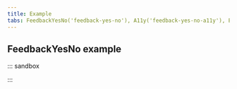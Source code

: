 ```yaml
---
title: Example
tabs: FeedbackYesNo('feedback-yes-no'), A11y('feedback-yes-no-a11y'), Example('feedback-yes-no-code')
---
```


## FeedbackYesNo example

::: sandbox

<script lang="tsx">
import React from 'react';
import FeedbackForm from '@semcore/ui/feedback-form';
import Input from '@semcore/ui/input';
import { Box, Flex } from '@semcore/ui/flex-box';
import Link from '@semcore/ui/link';
import Dropdown from '@semcore/ui/dropdown';
import Textarea from '@semcore/ui/textarea';
import Notice from '@semcore/ui/notice';
import Button from '@semcore/ui/button';
import ThumbUpM from '@semcore/ui/icon/ThumbUp/m';
import ThumbDownM from '@semcore/ui/icon/ThumbDown/m';
import { Text } from '@semcore/ui/typography';

const validate = {
  description: (value = '') => {
    const splitText = value.split(' ');
    const numberSpaces = splitText.reduce((acc, item) => {
      if (!item.length) {
        acc += 1;
      }
      return acc;
    }, 0);
    if (value.length - numberSpaces < 10 || splitText.length <= 2) {
      return 'Your feedback must contain at least 3 words (10 characters).';
    }
  },
  email: (value = '') => {
    validate.description(value);
    if (!/.+@.+\..+/i.test(String(value).toLowerCase())) {
      return 'Please enter valid email.\t';
    }
  },
};

class Feedback extends React.PureComponent<{
  status: string;
  onSubmit: (data: any) => void;
  onCancel: () => void;
  onChange?: (event: any, trigger: string) => void;
  value?: { description: string; email: string };
}> {
  handleChange = (fn) => (_, e) => {
    fn(e);
  };

  render() {
    const { status, onSubmit, onCancel } = this.props;

    if (status === 'success') {
      return <FeedbackForm.Success>Thank you for your feedback!</FeedbackForm.Success>;
    }

    return (
      <FeedbackForm onSubmit={onSubmit} loading={status === 'loading'}>
        <Box p={4}>
          <Flex tag='label' direction='column' htmlFor='suggestions'>
            <Text mb={2} size={200}>
              Tell us your suggestion or report an issue
            </Text>
            <FeedbackForm.Item name='feedback' validate={validate.description}>
              {({ input }) => (
                <Textarea
                  {...input}
                  autoFocus
                  h={80}
                  onChange={this.handleChange(input.onChange)}
                  id='suggestions'
                />
              )}
            </FeedbackForm.Item>
          </Flex>
          <Flex tag='label' mt={4} direction='column' htmlFor='email'>
            <Text mb={2} size={200}>
              Reply-to email
            </Text>
            <FeedbackForm.Item name='email' validate={validate.email}>
              {({ input }) => (
                <Input state={input.state}>
                  <Input.Value {...input} onChange={this.handleChange(input.onChange)} id='email' />
                </Input>
              )}
            </FeedbackForm.Item>
          </Flex>
          <Box mt={2}>
            <Text lineHeight='18px' size={200} color='#6c6e79'>
              We will only use this email to respond to you on your feedback.{' '}
              <Link href='https://www.semrush.com/company/legal/privacy-policy/'>
                Privacy Policy
              </Link>
            </Text>
          </Box>
          <Flex mt={4}>
            <FeedbackForm.Submit>Send feedback</FeedbackForm.Submit>
            <FeedbackForm.Cancel onClick={onCancel}>Cancel</FeedbackForm.Cancel>
          </Flex>
        </Box>
        <FeedbackForm.Notice hidden={status === 'failed'}>
          You can also send us an email to <Link>backlink.audit@semrush.com</Link>
        </FeedbackForm.Notice>
        <FeedbackForm.Notice hidden={status !== 'failed'} theme='danger'>
          Your message has not been sent.
        </FeedbackForm.Notice>
      </FeedbackForm>
    );
  }
}

class FeedbackYesNo extends React.PureComponent {
  state = { status: 'default', visible: true };
  timeout: any;
  onSubmit = () => {
    this.requestServer('success', 1000);
    this.setState({ status: 'loading' });
  };
  requestServer = (status, time, cb?: () => void) => {
    this.timeout = setTimeout(() => {
      this.setState({ status });
      cb?.();
    }, time || 500);
  };
  changeVisible = (visible) => {
    this.setState({ visible });
  };

  componentWillUnmount() {
    clearTimeout(this.timeout);
  }

  render() {
    const { status, visible } = this.state;

    return (
      <Notice
        hidden={!visible}
        style={{
          borderTop: 'none',
          borderRight: 'none',
          borderLeft: 'none',
          borderRadius: '0',
        }}
      >
        <Notice.Label mr={3} aria-hidden={true}>
          <img
            width='40'
            height='40'
            src="data:image/svg+xml,%3Csvg xmlns='http://www.w3.org/2000/svg' width='40' height='40' viewBox='0 0 40 40' fill='none'%3E%3Cpath d='M35.3993 11.3303V27.8755C35.3993 28.4159 35.3402 28.9402 35.2219 29.4456C34.5202 32.5805 31.7402 34.9114 28.4064 34.9114H23.7875C19.787 34.9114 15.8402 36.0299 12.4338 38.1592C12.251 38.2883 11.9929 38.1323 11.9929 37.8984V34.9114C10.3502 34.9114 8.84192 34.3442 7.6509 33.3951C6.20984 32.2498 5.23121 30.5426 5.03495 28.5988C5.01344 28.3622 5 28.1202 5 27.8755V11.3303C5 8.91595 6.20178 6.78931 8.03536 5.52301C8.59727 5.13317 9.22101 4.82399 9.88777 4.61428C10.2131 4.51212 10.5465 4.43146 10.8879 4.38038C11.2482 4.32123 11.6165 4.29166 11.9929 4.29166H16.6118C17.1172 4.29166 17.6227 4.27284 18.1281 4.23789C20.2763 4.08733 22.3922 3.61414 24.3951 2.83447C25.6345 2.35591 26.8309 1.75636 27.9682 1.04659C28.1483 0.917538 28.4064 1.07347 28.4064 1.30738V4.29166C28.557 4.29166 28.7049 4.29703 28.85 4.3051C29.1861 4.32661 29.5141 4.37231 29.834 4.43953C30.4632 4.57126 31.06 4.78635 31.6139 5.07671C32.1381 5.35094 32.6247 5.68701 33.0603 6.07954C33.3211 6.31344 33.563 6.56616 33.7862 6.8377C34.7917 8.05293 35.3993 9.61765 35.3993 11.3303Z' fill='%236EDBFF'/%3E%3Cpath d='M27.8386 18.3976C27.2153 13.9661 25.8396 9.88218 24.4711 7.71481C24.249 7.35298 23.8863 6.8801 23.6785 6.6365C23.3525 6.25676 23.1234 5.98117 22.7301 6.09197C22.7265 6.09197 22.7265 6.09197 22.7265 6.09197C22.7086 6.0848 22.6871 6.08122 22.6692 6.08122C22.6692 6.08122 22.6656 6.08122 22.662 6.08122C22.619 6.08122 22.576 6.0848 22.5366 6.09555C22.4292 6.1457 22.3468 6.24601 22.2823 6.38573C22.2787 6.38931 22.2787 6.39289 22.2787 6.39647C22.2465 6.46454 22.2214 6.54694 22.1999 6.6365C22.1963 6.65441 22.1927 6.67232 22.1891 6.69382C22.1354 6.96608 22.1211 7.31716 22.139 7.71481C22.182 8.68923 22.4041 9.9395 22.6441 11.0321C22.6441 11.0465 22.6477 11.0608 22.6548 11.0715C22.7731 11.6304 22.8949 12.1427 22.9988 12.5547C22.5796 11.0393 22.0602 9.26189 21.4082 7.69637C20.7132 6.03054 19.9445 4.45657 19.203 3.77591C18.8232 3.42483 18.3846 3.42664 18.0371 3.54486C18.0192 3.54844 18.0049 3.55561 17.9905 3.56636C17.8687 3.62367 17.7863 3.74548 17.7433 3.91743C17.7398 3.92102 17.7398 3.92102 17.7398 3.9246C17.5714 4.60168 17.9404 6.05614 18.4419 7.71481C18.922 9.29466 19.5166 11.0536 19.8713 12.4866C19.8713 12.4866 19.8713 12.4866 19.8713 12.4902C20.0253 13.1064 20.1328 13.6652 20.1686 14.1202C19.9394 12.612 19.0741 10.0183 17.9778 7.71481C17.2291 6.13854 16.3916 4.58386 15.6501 3.72408C15.0948 3.07924 14.5335 2.87495 14.1502 3.07198C14.1215 3.08631 14.0964 3.10064 14.0749 3.12213C14.0498 3.14005 14.0284 3.16512 14.0069 3.19378C13.9961 3.20453 13.9889 3.21886 13.9818 3.22961C13.9531 3.26901 13.9316 3.312 13.9137 3.36216C13.8994 3.40156 13.8886 3.43739 13.8779 3.48396C13.8779 3.48396 13.8743 3.48754 13.8743 3.49112C13.8707 3.49829 13.8707 3.50187 13.8707 3.50545C13.8636 3.5377 13.8564 3.56994 13.8528 3.60576C13.8457 3.63084 13.8421 3.6595 13.8421 3.68458C13.8385 3.69532 13.8385 3.70965 13.8385 3.72398C13.8349 3.75981 13.8313 3.79563 13.8313 3.83146C13.8242 3.97475 13.8277 4.13596 13.8457 4.3115C13.8492 4.37598 13.8564 4.44047 13.8636 4.50853C13.8958 4.77363 13.946 5.07098 14.014 5.38981C14.0284 5.46146 14.0427 5.53311 14.0606 5.60476C14.0749 5.67282 14.0893 5.74089 14.1072 5.80896C14.1537 6.00241 14.2039 6.20302 14.2576 6.4108C14.3006 6.5756 14.3472 6.74397 14.3938 6.91593C14.4009 6.93742 14.4045 6.95533 14.4117 6.97683C14.4547 7.12371 14.4941 7.27059 14.5406 7.42105C14.58 7.56076 14.623 7.70406 14.666 7.84736C15.0601 9.15495 15.5366 10.5736 15.9557 11.8848C16.3211 13.0311 16.6471 14.0951 16.837 14.937C16.8943 15.1985 16.9409 15.4349 16.9695 15.6499C15.8052 11.9528 14.627 9.56564 13.4448 8.1864C12.8358 7.46991 12.0692 6.81941 11.6071 6.59371C11.2166 6.40026 10.9224 6.5756 10.7039 6.66874C10.5928 6.71531 10.514 6.79771 10.4603 6.91593C10.4423 6.95175 10.428 6.99474 10.4173 7.04131C10.4173 7.04489 10.4173 7.0449 10.4173 7.04848C10.2919 7.55718 10.5212 8.45995 10.8687 9.41646V9.42005C11.2806 10.5521 11.8538 11.7522 12.2049 12.4687C12.47 13.0096 12.7208 13.5577 12.9357 14.1238C13.6235 15.915 14.4726 18.0895 14.9705 19.9846V19.9882C14.9956 20.0849 15.0207 20.1781 15.0458 20.2748C14.3293 19.6801 13.4874 19.0389 12.6563 18.6197C11.363 17.9749 10.0196 17.3874 8.59381 17.3623C8.44335 17.3551 8.29289 17.3587 8.13884 17.3695C7.70179 17.3981 7.18233 17.5307 7.03545 17.9462C7.03545 17.9498 7.03187 17.9534 7.03187 17.957C7.03187 17.957 7.03187 17.9606 7.03187 17.9641C7.02112 18 7.01396 18.0322 7.00679 18.0644C6.97813 18.2686 7.04262 18.4836 7.15367 18.6591C7.28981 18.8705 7.48326 19.0353 7.67313 19.1929C9.03087 20.3285 10.4065 21.457 11.621 22.7431C12.8354 24.0292 13.8958 25.4944 14.5227 27.1495C14.5442 27.2032 14.5657 27.257 14.5872 27.3107C14.598 27.3322 14.6051 27.3573 14.6159 27.3788C14.6159 27.3823 14.6195 27.3859 14.6195 27.3895C14.6266 27.411 14.6374 27.4289 14.6445 27.4504C14.6445 27.454 14.6481 27.454 14.6481 27.4576C14.6768 27.5328 14.709 27.6045 14.7448 27.6761C14.7771 27.7513 14.8129 27.8266 14.8487 27.8982C14.9025 28.0093 14.9598 28.1167 15.0207 28.2242C15.0708 28.3138 15.121 28.4033 15.1747 28.4893C15.2249 28.5681 15.275 28.6469 15.3288 28.7222C15.3646 28.7795 15.404 28.8368 15.447 28.8905C15.5043 28.9694 15.5652 29.0446 15.6261 29.1198C15.9629 29.5282 16.3605 29.8865 16.8298 30.1731C17.9619 30.8645 19.3089 31.1511 20.6344 31.1511C21.967 31.1546 23.3176 30.8788 24.4855 30.2304C25.6498 29.5855 26.7746 28.2923 27.2404 27.042C27.2404 27.0241 27.2368 27.0098 27.2368 26.9919C27.2332 26.9775 27.2332 26.9632 27.2296 26.9453C27.2224 26.8772 27.2153 26.8092 27.2117 26.7375C27.1974 26.5906 27.183 26.4437 27.1723 26.2933C27.1508 26.0425 27.1365 25.7882 27.1221 25.5302C27.1114 25.3439 27.1042 25.1577 27.1006 24.9678C27.0935 24.7313 27.0899 24.4949 27.0899 24.2549C27.0899 24.1546 27.0899 24.0543 27.0935 23.9504C27.0971 23.8501 27.1006 23.7426 27.1042 23.6351C27.1042 23.5814 27.1078 23.5241 27.1114 23.4703C27.1186 23.3521 27.1257 23.2339 27.1329 23.1121C27.1436 22.9509 27.158 22.7861 27.1723 22.6177C27.201 22.324 27.2332 22.023 27.2726 21.7149C27.2833 21.6182 27.2941 21.5179 27.312 21.414C27.312 21.3925 27.3156 21.371 27.3192 21.3495C27.3335 21.2528 27.3478 21.1597 27.3622 21.0629C27.3801 20.9447 27.398 20.8229 27.4159 20.7011C27.4302 20.5972 27.4481 20.4897 27.466 20.3859C27.484 20.2605 27.5055 20.1315 27.5305 19.999C27.6237 19.4795 27.7276 18.9529 27.8422 18.4263C27.8422 18.4155 27.8386 18.4084 27.8386 18.3976ZM23.2352 13.4574C23.2101 13.3715 23.1707 13.2246 23.1206 13.0276C23.1671 13.1744 23.203 13.3177 23.2352 13.4574Z' fill='%236EDBFF'/%3E%3Cpath d='M20.04 10.6928C19.5563 8.98394 19.1336 7.26079 18.779 5.51973C18.6966 5.1185 18.6177 4.69936 18.736 4.30529C18.8506 3.9148 19.2268 3.56373 19.6316 3.62463C19.5671 3.3237 19.0937 3.24299 18.9652 3.02636C18.6607 2.97263 18.2747 2.98136 18.1135 3.24288C17.92 3.55455 18.0195 4.09034 18.0804 4.45217C18.4458 6.68402 19.0727 8.64719 20.04 10.6928Z' fill='white'/%3E%3Cpath d='M16.6147 19.621C16.3317 19.3846 15.9698 19.8539 15.651 19.621C15.1459 17.8298 14.2872 15.3293 13.6495 13.6706C13.4346 13.1046 13.1795 12.4393 12.9144 11.8984C12.1585 10.3544 10.2594 6.452 11.3091 6.01495C11.4739 5.9433 12.0578 6.1475 12.3301 6.24064C11.3915 6.78517 13.1397 10.4966 13.8813 12.0155C14.1464 12.5565 14.3971 13.1046 14.6121 13.6706C15.3357 15.555 16.131 17.6614 16.6147 19.621Z' fill='white'/%3E%3Cpath d='M15.6189 28.873C15.1819 28.3464 14.8451 27.7266 14.58 27.0639C14.5585 27.0101 14.6015 26.9126 14.58 26.8589C13.9531 25.2038 12.8145 23.561 11.6 22.2749C10.3856 20.9888 9.15983 19.9802 7.80209 18.8445C7.61222 18.6869 7.32565 18.4433 7.18951 18.232C7.05696 18.0206 6.94588 17.9358 7.02828 17.6994C7.17516 17.2838 7.61002 17.0354 8.04708 17.0068C8.20112 16.996 8.50919 16.9996 8.65965 17.0068C8.35872 17.5119 8.58305 18.5807 11.1051 20.397C14.6803 22.9727 15.4076 26.8203 15.6189 28.873Z' fill='%236EDBFF'/%3E%3Cpath d='M16.3278 11.6435C16.2382 11.7582 16.163 11.8836 16.1021 12.0161C14.9127 8.29754 13.3016 3.57273 14.3261 3.0497C14.7094 2.85267 15.241 3.26252 15.7963 3.90736C15.5205 4.04707 15.2459 4.38911 15.1527 4.69362C15.0166 5.12709 15.0739 5.59997 15.142 6.05136C15.4214 7.93572 15.8191 9.80574 16.3278 11.6435Z' fill='white'/%3E%3Cpath d='M23.5649 6.6483C23.246 6.67338 22.9666 6.88474 22.7911 7.14984C22.6155 7.41494 22.5295 7.73019 22.4686 8.04186C22.3218 8.83 22.3325 9.64679 22.4973 10.4349C22.157 9.37453 21.9743 8.19591 22.0029 7.08177C22.0137 6.70203 22.0817 6.25781 22.4149 6.07511C22.6227 5.96047 22.8842 5.98555 23.0956 6.09302C23.3069 6.20049 23.4287 6.45485 23.5649 6.6483Z' fill='white'/%3E%3Cmask id='mask0_10142_192435' style='mask-type:alpha' maskUnits='userSpaceOnUse' x='5' y='1' width='31' height='38'%3E%3Cpath d='M35.3993 11.3303V27.8755C35.3993 28.4159 35.3402 28.9402 35.2219 29.4456C34.5202 32.5805 31.7402 34.9114 28.4064 34.9114H23.7875C19.787 34.9114 15.8402 36.0299 12.4338 38.1592C12.251 38.2883 11.9929 38.1323 11.9929 37.8984V34.9114C10.3502 34.9114 8.84192 34.3442 7.6509 33.3951C6.20984 32.2498 5.23121 30.5426 5.03495 28.5988C5.01344 28.3622 5 28.1202 5 27.8755V11.3303C5 8.91595 6.20178 6.78931 8.03536 5.52301C8.59727 5.13317 9.22101 4.82399 9.88777 4.61428C10.2131 4.51212 10.5465 4.43146 10.8879 4.38038C11.2482 4.32123 11.6165 4.29166 11.9929 4.29166H16.6118C17.1172 4.29166 17.6227 4.27284 18.1281 4.23789C20.2763 4.08733 22.3922 3.61414 24.3951 2.83447C25.6345 2.35591 26.8309 1.75636 27.9682 1.04659C28.1483 0.917538 28.4064 1.07347 28.4064 1.30738V4.29166C28.557 4.29166 28.7049 4.29703 28.85 4.3051C29.1861 4.32661 29.5141 4.37231 29.834 4.43953C30.4632 4.57126 31.06 4.78635 31.6139 5.07671C32.1381 5.35094 32.6247 5.68701 33.0603 6.07954C33.3211 6.31344 33.563 6.56616 33.7862 6.8377C34.7917 8.05293 35.3993 9.61765 35.3993 11.3303Z' fill='%23B880FF'/%3E%3C/mask%3E%3Cg mask='url(%23mask0_10142_192435)'%3E%3Cpath d='M26.2578 35.5L15.258 38.5C15.258 38.5 15.5581 37 15.5581 34.5C15.5581 34.5 14.7859 28.5272 15.0581 27.8C16.7578 30.5 23.758 33 27.258 27C27.7578 29 26.2578 35.5 26.2578 35.5Z' fill='black'/%3E%3Cpath d='M14.4724 27.2791C14.8486 29.3784 15.4724 34.93 14.9688 37.93C14.1699 39.4525 13.6115 38.9793 12.4688 40.2654C11.5266 41.3222 8.09572 39.6457 6.83112 40.2654C6.55886 40.4016 6.28301 40.5198 6 40.6237L8.59726 47.2512C9.17762 47.072 9.75081 46.8714 10.3168 46.6565C15.9627 44.5142 21.3935 43.7985 24.9688 38.93C26.2011 37.2534 26.9688 31.43 27.1488 27' stroke='black' stroke-width='0.4' stroke-miterlimit='10' stroke-linecap='round' stroke-linejoin='round'/%3E%3C/g%3E%3Cpath d='M15.6631 19.6564C15.1795 17.6968 14.2767 15.3897 13.553 13.5053C13.3381 12.9393 13.0873 12.3912 12.8222 11.8502C12.0663 10.3062 10.2715 6.48734 11.3212 6.05029C12.292 5.62756 15.3084 7.80568 17.5869 15.0314' stroke='black' stroke-width='0.4' stroke-miterlimit='10' stroke-linecap='round' stroke-linejoin='round'/%3E%3Cpath d='M19 20C19.7165 20.2114 20.4079 20.5159 21.042 20.9099' stroke='black' stroke-width='0.4' stroke-miterlimit='10' stroke-linecap='round' stroke-linejoin='round'/%3E%3Cpath d='M27.2408 26.6843C27.2228 26.7345 27.2013 26.7846 27.1799 26.8348C26.6855 28.0385 25.6036 29.2529 24.4859 29.8727C23.318 30.5211 21.9674 30.797 20.6348 30.7934C19.3093 30.7934 17.9623 30.5068 16.8302 29.8154C15.7949 29.1849 15.1178 28.2176 14.6521 27.1035C14.627 27.0533 14.6091 27.0032 14.5876 26.953C14.5661 26.8993 14.5446 26.8455 14.5231 26.7918C13.8962 25.1367 12.8358 23.6715 11.6214 22.3854C10.4069 21.0993 9.03127 19.9709 7.67353 18.8352C7.48366 18.6776 7.29021 18.5128 7.15407 18.3015C7.02152 18.0901 6.95346 17.825 7.03585 17.5885C7.18273 17.173 7.70219 17.0404 8.13924 17.0118C9.73701 16.9043 11.2273 17.5491 12.6567 18.262C13.4878 18.6812 14.3297 19.3224 15.0462 19.9171C16.2785 19.7165 17.5503 19.8025 18.7468 20.1536' stroke='black' stroke-width='0.4' stroke-miterlimit='10' stroke-linecap='round' stroke-linejoin='round'/%3E%3Cpath d='M19 15.4795C20.8414 14.7237 22.7866 14.2257 24.7605 14' stroke='black' stroke-width='0.4' stroke-miterlimit='10' stroke-linecap='round' stroke-linejoin='round'/%3E%3Cpath d='M17 16.5553C17.4048 16.3582 17.8168 16.172 18.2359 16' stroke='black' stroke-width='0.4' stroke-miterlimit='10' stroke-linecap='round' stroke-linejoin='round'/%3E%3Cpath d='M17.1422 15.6357C16.7016 12.5011 12.8827 3.79222 14.3228 3.05782C15.9636 2.21595 19.8326 10.7923 20.3413 14.106' stroke='black' stroke-width='0.4' stroke-miterlimit='10' stroke-linecap='round' stroke-linejoin='round'/%3E%3Cpath d='M23 13C23.086 13.3475 23.154 13.5947 23.1827 13.695' stroke='black' stroke-width='0.4' stroke-miterlimit='10' stroke-linecap='round' stroke-linejoin='round'/%3E%3Cpath d='M27.1087 26.7883C28.4287 18.7183 24.6292 7.52851 23.164 6.17793C22.7664 5.81252 22.1108 6.0418 22.0356 6.57558C21.8421 7.94049 22.4834 10.7957 22.8667 12.3039' stroke='black' stroke-width='0.4' stroke-miterlimit='10' stroke-linecap='round' stroke-linejoin='round'/%3E%3Cpath d='M23.5615 13.0391C23.5615 13.0355 23.5615 13.0319 23.5579 13.0284C23.5543 13.0176 23.5507 13.0033 23.5471 12.9925C23.4934 12.7704 23.4325 12.5376 23.3644 12.2975C23.3537 12.2402 23.3358 12.1793 23.3179 12.1184C23.3143 12.0969 23.3071 12.0719 23.3 12.0504C22.2002 8.09536 20.0041 2.46736 18.3383 3.04055C16.9555 3.50627 20.2441 10.6711 20.4698 13.6159' stroke='black' stroke-width='0.4' stroke-miterlimit='10' stroke-linecap='round' stroke-linejoin='round'/%3E%3Cpath d='M33.5 9L29 13.5' stroke='white' stroke-width='0.4' stroke-miterlimit='10' stroke-linecap='round' stroke-linejoin='round'/%3E%3Cpath d='M28 11.5L30.5 7' stroke='white' stroke-width='0.4' stroke-miterlimit='10' stroke-linecap='round' stroke-linejoin='round'/%3E%3C/svg%3E"
            alt='pen'
          />
        </Notice.Label>
        <Notice.Content>
          <Text mr={4}>Do you find our On Page SEO Checker reports useful?</Text>
          <Box mt={2} inline>
            <Dropdown>
              <Dropdown.Trigger>
                <Button>
                  <Button.Addon>
                    <ThumbUpM />
                  </Button.Addon>
                  <Button.Text>Yes</Button.Text>
                </Button>
              </Dropdown.Trigger>
              <Dropdown.Popper>
                {(_props, { visible }) => (
                  <Feedback
                    status={status}
                    onCancel={() => visible(false)}
                    onSubmit={() => this.onSubmit()}
                  />
                )}
              </Dropdown.Popper>
            </Dropdown>
            <Dropdown>
              <Dropdown.Trigger ml={2}>
                <Button>
                  <Button.Addon>
                    <ThumbDownM />
                  </Button.Addon>
                  <Button.Text>No</Button.Text>
                </Button>
              </Dropdown.Trigger>
              <Dropdown.Popper>
                {(_props, { visible }) => (
                  <Feedback
                    status={status}
                    onCancel={() => visible(false)}
                    onSubmit={() => this.onSubmit()}
                  />
                )}
              </Dropdown.Popper>
            </Dropdown>
            <Button ml={2} use='tertiary' onClick={() => this.changeVisible(false)}>
              Ask me later
            </Button>
          </Box>
        </Notice.Content>
        <Notice.CloseIcon onClick={() => this.changeVisible(false)} />
      </Notice>
    );
  }
}

const Demo = FeedbackYesNo;
</script>

:::
